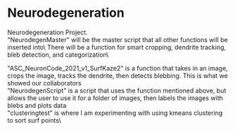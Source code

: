 # Neurodegeneration
Neurodegeneration Project.\
"NeurodegenMaster" will be the master script that all other functions will be inserted into\ There will be a function for smart cropping, dendrite tracking, bleb detection, and categorization\ 










"ASC_NeuronCode_2021_v1_SurfKaze2" is a function that takes in an image, crops the image, tracks the dendrite, then detects blebbing. This is what we showed our collaborators\
"NeurodegenScript" is a script that uses the function mentioned above, but allows the user to use it for a folder of images, then labels the images with blebs and plots data\
"clusteringtest" is where I am experimenting with using kmeans clustering to sort surf points\

